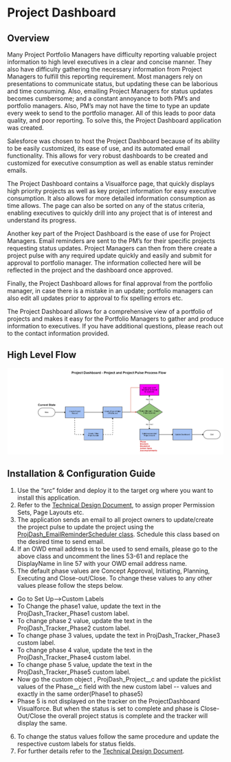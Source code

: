 # Project Dashboard
## Overview
Many Project Portfolio Managers have difficulty reporting valuable project information to high level executives in a clear and concise manner. They also have difficulty gathering the necessary information from Project Managers to fulfill this reporting requirement. Most managers rely on presentations to communicate status, but updating these can be laborious and time consuming. Also, emailing Project Managers for status updates becomes cumbersome; and a constant annoyance to both PM’s and portfolio managers. Also, PM’s may not have the time to type an update every week to send to the portfolio manager. All of this leads to poor data quality, and poor reporting. To solve this, the Project Dashboard application was created.

Salesforce was chosen to host the Project Dashboard because of its ability to be easily customized, its ease of use, and its automated email functionality. This allows for very robust dashboards to be created and customized for executive consumption as well as enable status reminder emails.

The Project Dashboard contains a Visualforce page, that quickly displays high priority projects as well as key project information for easy executive consumption. It also allows for more detailed information consumption as time allows. The page can also be sorted on any of the status criteria, enabling executives to quickly drill into any project that is of interest and understand its progress.

Another key part of the Project Dashboard is the ease of use for Project Managers. Email reminders are sent to the PM’s for their specific projects requesting status updates. Project Managers can then from there create a project pulse with any required update quickly and easily and submit for approval to portfolio manager. The information collected here will be reflected in the project and the dashboard once approved.

Finally, the Project Dashboard allows for final approval from the portfolio manager, in case there is a mistake in an update; portfolio managers can also edit all updates prior to approval to fix spelling errors etc.

The Project Dashboard allows for a comprehensive view of a portfolio of projects and makes it easy for the Portfolio Managers to gather and produce information to executives. If you have additional questions, please reach out to the contact information provided.

## High Level Flow
![High Level Flow](images/project_dashboard_process_flow.png "Logo Title Text 1")

## Installation & Configuration Guide
1.	Use the “src” folder and deploy it to the target org where you want to install this application.
2.	Refer to the [Technical Design Document](technicalDesign.md), to assign proper Permission Sets, Page Layouts etc.
3.	The application sends an email to all project owners to update/create the project pulse to update the project using the [ProjDash_EmailReminderScheduler class](src/classes/ProjDash_EmailReminderScheduler.cls). Schedule this class based on the desired time to send email.
4.	If an OWD email address is to be used to send emails, please go to the above class and uncomment the lines 53-61 and replace the DisplayName in line 57 with your OWD email address name.
5.	The default phase values are Concept Approval, Initiating, Planning, Executing and Close-out/Close. To change these values to any other values please follow the steps below.
  * Go to Set Up-->Custom Labels
  * To Change the phase1 value, update the text in the ProjDash_Tracker_Phase1 custom label.
  * To change phase 2 value, update the text in the ProjDash_Tracker_Phase2 custom label.
  * To change phase 3 values, update the text in ProjDash_Tracker_Phase3 custom label.
  * To change phase 4 value, update the text in the ProjDash_Tracker_Phase4 custom label.
  * To change phase 5 value, update the text in the ProjDash_Tracker_Phase5 custom label.
  * Now go the custom object , ProjDash_Project__c and update the picklist values of the Phase__c field  with the new custom label --       values and exactly in the same order(Phase1 to phase5)
  * Phase 5 is not displayed on the tracker on the ProjectDashboard Visualforce. But when the status is set to complete and phase is         Close-Out/Close  the overall project status is complete and the tracker will display the same.
6.	To change the status values follow the same procedure and update the respective custom labels for status fields.
7.	For further details refer to the [Technical Design Document](technicalDesign.md).
